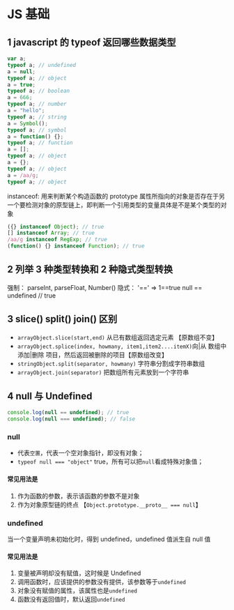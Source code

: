 # JS 基础

## 1 javascript 的 typeof 返回哪些数据类型

```javascript
var a;
typeof a; // undefined
a = null;
typeof a; // object
a = true;
typeof a; // boolean
a = 666;
typeof a; // number
a = "hello";
typeof a; // string
a = Symbol();
typeof a; // symbol
a = function() {};
typeof a; // function
a = [];
typeof a; // object
a = {};
typeof a; // object
a = /aa/g;
typeof a; // object
```

instanceof: 用来判断某个构造函数的 prototype 属性所指向的对象是否存在于另一个要检测对象的原型链上，即判断一个引用类型的变量具体是不是某个类型的对象

```javascript
({} instanceof Object); // true
[] instanceof Array; // true
/aa/g instanceof RegExp; // true
(function() {} instanceof Function); // true
```

## 2 列举 3 种类型转换和 2 种隐式类型转换

强制： parseInt, parseFloat, Number()
隐式： '==' => 1==true null == undefined // true

## 3 slice() split() join() 区别

- `arrayObject.slice(start,end)` 从已有数组返回选定元素 【原数组不变】
- `arrayObject.splice(index, howmany, item1,item2....itemX)`向|从 数组中 添加|删除 项目，然后返回被删除的项目【原数组改变】
- `stringObject.split(separator, howmany)` 字符串分割成字符串数组
- `arrayObject.join(separator)` 把数组所有元素放到一个字符串

## 4 null 与 Undefined

```js
console.log(null == undefined); // true
console.log(null === undefined); // false
```

### null

- 代表`空置`，代表一个空对象指针，即没有对象；
- `typeof null === "object"` true，所有可以把`null`看成特殊对象值；

#### 常见用法是

1. 作为函数的参数，表示该函数的参数不是对象
2. 作为对象原型链的终点 【`Object.prototype.__proto__ === null`】

### undefined

当一个变量声明未初始化时，得到 undefined，undefined 值派生自 null 值

#### 常见用法是

1. 变量被声明却没有赋值，这时候是 Undefined
2. 调用函数时，应该提供的参数没有提供，该参数等于`undefined`
3. 对象没有赋值的属性，该属性也是`undefined`
4. 函数没有返回值时，默认返回`undefined`
